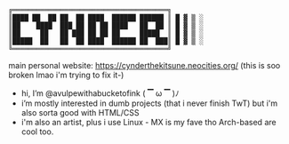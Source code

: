 ```
╔═══════════════════════════════════════╗
║████ ██  ██ ██  ██ ████  ██████ ██████ ║ █ ▓ ▒ ░
║██    ████  ███ ██ ██ ██ ████   ██  ██ ║ █ ▓ ▒ ░
║██     ██   ██ ███ ██ ██ ██     █████  ║ █ ▓ ▒ ░
║█████  ██   ██  ██ ████  ██████ ██  ███║ █ ▓ ▒ ░
╚═══════════════════════════════════════╝
```


main personal website: https://cynderthekitsune.neocities.org/ (this is soo broken lmao i'm trying to fix it-)
- hi, I’m @avulpewithabucketofink ( ▔ ω ▔ )ﾉ
- i’m mostly interested in dumb projects (that i never finish TwT) but i'm also sorta good with HTML/CSS
- i'm also an artist, plus i use Linux - MX is my fave tho Arch-based are cool too.
